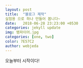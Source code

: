```yaml
---
layout: post
title:  "블로그 제작"
실험용 으로 하나 만들어 봅니다~
date:   2018-06-28 23:23:00 +0530
categories: jekyll update
img: 뱀파이어.jpg
categories: [one, two]
color: 7E57C2
author: webjeda
---
```

오늘부터 시작이다!

[jekyll-docs]: http://jekyllrb.com/docs/home
[jekyll-gh]:   https://github.com/jekyll/jekyll
[jekyll-talk]: https://talk.jekyllrb.com/
